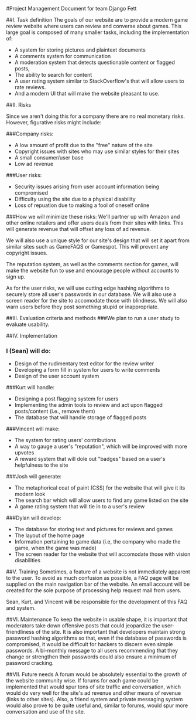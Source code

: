 <!--- Project Management Document, by Sean Soderman -->


#Project Management Document for team Django Fett

##I. Task definition
The goals of our website are to provide a modern game review website where users can
review and converse about games. This large goal is composed of many smaller tasks, including
the implementation of:


* A system for storing pictures and plaintext documents
* A comments system for communication
* A moderation system that detects questionable content or flagged posts,
* The ability to search for content
* A user rating system similar to StackOverflow's that will allow users to rate reviews.
* And a modern UI that will make the website pleasant to use.

##II. Risks

Since we aren't doing this for a company there are no real monetary risks. However, figurative risks
might include:

###Company risks:
* A low amount of profit due to the "free" nature of the site
* Copyright issues with sites who may use similar styles for their sites
* A small consumer/user base
* Low ad revenue


###User risks:
* Security issues arising from user account information being compromised
* Difficulty using the site due to a physical disability
* Loss of repuation due to making a fool of oneself online

###How we will minimize these risks:
We'll partner up with Amazon and other online retailers and offer users deals from their
sites with links. This will generate revenue that will offset any loss of ad revenue.

We will also use a unique style for our site's design that will set it apart from similar sites
such as GameFAQS or Gamespot. This will prevent any copyright issues.

The reputation system, as well as the comments section for games, will make the website
fun to use and encourage people without accounts to sign up.

As for the user risks, we will use cutting edge hashing algorithms to securely store all user's
passwords in our database. We will also use a screen reader for the site to accomodate those with
blindness. We will also warn users before they post something stupid or inappropriate.

<!---TODO: Might make more User risks -->
##III. Evaluation criteria and methods
###We plan to run a user study to evaluate usability.

##IV. Implementation

### I (Sean) will do:
* Design of the rudimentary text editor for the review writer
* Developing a form fill in system for users to write comments
* Design of the user account system

###Kurt will handle:
* Designing a post flagging system for users
* Implementing the admin tools to review and act upon flagged posts/content (i.e., remove them)
* The database that will handle storage of flagged posts

###Vincent will make:
* The system for rating users' contributions
* A way to gauge a user's "reputation", which will be improved with more upvotes
* A reward system that will dole out "badges" based on a user's helpfulness to the site

###Josh will generate:
*  The metaphorical coat of paint (CSS) for the website that will give it its modern look 
* The search bar which will allow users to find any game listed on the site
* A game rating system that will tie in to a user's review

###Dylan will develop:
*  The database for storing text and pictures for reviews and games
*  The layout of the home page
*  Information pertaining to game data (i.e, the company who made the game, when the game was made)
*  The screen reader for the website that will accomodate those with vision disabilities


##V. Training
Sometimes, a feature of a website is not immediately apparent to the user. To avoid as much
confusion as possible, a FAQ page will be supplied on the main navigation bar of the
website. An email account will be  created for the sole purpose of processing help request mail
from users.

Sean, Kurt, and Vincent will be responsible for the development of this FAQ and system.

##VI. Maintenance
To keep the website in usable shape, it is important that moderators take down offensive
posts that could jeopardize the user-friendliness of the site. It is also important that
developers maintain strong password hashing algorithms so that, even if the database
of passwords is compromised, it would be difficult for hackers to discern even simple
passwords. A bi-monthly message to all users recommending that they change or strengthen
their passwords could also ensure a minimum of password cracking.

##VII. Future needs
A forum would be absolutely essential to the growth of the website community wise. If forums for each
game could be implemented that would spur tons of site traffic and conversation, which would do
very well for the site's ad revenue and other means of revenue (links to other sites). Also, a
friend system and private messaging system would also prove to be quite useful and, similar to
forums, would spur more conversation and use of the site.
